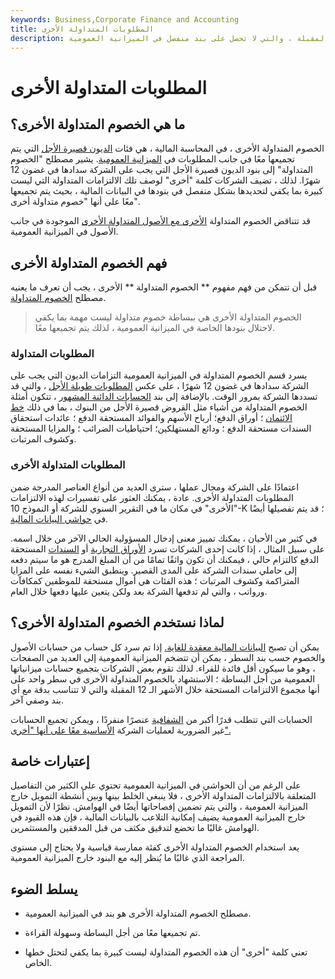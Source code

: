 ```yaml
---
keywords: Business,Corporate Finance and Accounting
title: المطلوبات المتداولة الأخرى
description: الخصوم المتداولة الأخرى هي التزامات الديون المستحقة في الأشهر الـ 12 المقبلة ، والتي لا تحصل على بند منفصل في الميزانية العمومية.
---
```


# المطلوبات المتداولة الأخرى
## ما هي الخصوم المتداولة الأخرى؟

الخصوم المتداولة الأخرى ، في المحاسبة المالية ، هي فئات [الديون قصيرة الأجل](/shorttermdebt) التي يتم تجميعها معًا في جانب المطلوبات في [الميزانية العمومية](/balancesheet). يشير مصطلح "الخصوم المتداولة" إلى بنود الديون قصيرة الأجل التي يجب على الشركة سدادها في غضون 12 شهرًا. لذلك ، تضيف الشركات كلمة "أخرى" لوصف تلك الالتزامات المتداولة التي ليست كبيرة بما يكفي لتحديدها بشكل منفصل في بنودها في البيانات المالية ، بحيث يتم تجميعها معًا على أنها "خصوم متداولة أخرى".

قد تتناقض الخصوم المتداولة [الأخرى مع الأصول المتداولة الأخرى](/othercurrentassets) الموجودة في جانب الأصول في الميزانية العمومية.

## فهم الخصوم المتداولة الأخرى

قبل أن تتمكن من فهم مفهوم ** الخصوم المتداولة ** الأخرى ، يجب أن تعرف ما يعنيه مصطلح [الخصوم المتداولة](/currentliabilities).

> الخصوم المتداولة الأخرى هي ببساطة خصوم متداولة ليست مهمة بما يكفي لاحتلال بنودها الخاصة في الميزانية العمومية ، لذلك يتم تجميعها معًا.

>

### المطلوبات المتداولة

يسرد قسم الخصوم المتداولة في الميزانية العمومية التزامات الديون التي يجب على الشركة سدادها في غضون 12 شهرًا ، على عكس [المطلوبات طويلة الأجل](/longtermliabilities) ، والتي قد تسددها الشركة بمرور الوقت. بالإضافة إلى بند [الحسابات الدائنة المشهور](/accountspayable) ، تتكون أمثلة الخصوم المتداولة من أشياء مثل القروض قصيرة الأجل من البنوك ، بما في ذلك [خط الائتمان](/lineofcredit) ؛ أوراق الدفع؛ أرباح الأسهم والفوائد المستحقة الدفع ؛ عائدات استحقاق السندات مستحقة الدفع ؛ ودائع المستهلكين؛ احتياطيات الضرائب ؛ والمزايا المستحقة وكشوف المرتبات.

### المطلوبات المتداولة الأخرى

اعتمادًا على الشركة ومجال عملها ، سترى العديد من أنواع العناصر المدرجة ضمن المطلوبات المتداولة الأخرى. عادة ، يمكنك العثور على تفسيرات لهذه الالتزامات "الأخرى" في مكان ما في التقرير السنوي للشركة أو النموذج 10-K ؛ قد يتم تفصيلها أيضًا في [حواشي البيانات المالية](/footnote).

في كثير من الأحيان ، يمكنك تمييز معنى إدخال المسؤولية الحالي الآخر من خلال اسمه. على سبيل المثال ، إذا كانت إحدى الشركات تسرد [الأوراق التجارية](/commercialpaper) أو [السندات](/bond) المستحقة الدفع كالتزام حالي ، فيمكنك أن تكون واثقًا تمامًا من أن المبلغ المدرج هو ما سيتم دفعه إلى حاملي سندات الشركة على المدى القصير. وينطبق الشيء نفسه على المزايا المتراكمة وكشوف المرتبات ؛ هذه الفئات هي أموال مستحقة للموظفين كمكافآت ورواتب ، والتي لم تدفعها الشركة بعد ولكن يتعين عليها دفعها خلال العام.

## لماذا نستخدم الخصوم المتداولة الأخرى؟

يمكن أن تصبح [البيانات المالية معقدة للغاية.](/financial-statements) إذا تم سرد كل حساب من حسابات الأصول والخصوم حسب بند السطر ، يمكن أن تتضخم الميزانية العمومية إلى العديد من الصفحات ، وهو ما سيكون أقل فائدة للقراء. لذلك تقوم بعض الشركات بتجميع حسابات ميزانياتها العمومية من أجل البساطة ؛ الاستشهاد بالخصوم المتداولة الأخرى في سطر واحد على أنها مجموع الالتزامات المستحقة خلال الأشهر الـ 12 المقبلة والتي لا تتناسب بدقة مع أي بند وصفي آخر.

الحسابات التي تتطلب قدرًا أكبر من [الشفافية](/transparency) عنصرًا منفردًا ، ويمكن تجميع الحسابات غير الضرورية لعمليات الشركة [الأساسية معًا على أنها "أخرى".](/operating-activities)

## إعتبارات خاصة

على الرغم من أن الحواشي في الميزانية العمومية تحتوي على الكثير من التفاصيل المتعلقة بالالتزامات المتداولة الأخرى ، فلا ينبغي الخلط بينها وبين أنشطة التمويل خارج الميزانية العمومية ، والتي يتم تضمين إفصاحاتها أيضًا في الهوامش. نظرًا لأن التمويل خارج الميزانية العمومية يضيف إمكانية التلاعب بالبيانات المالية ، فإن هذه القيود في الهوامش غالبًا ما تخضع لتدقيق مكثف من قبل المدققين والمستثمرين.

يعد استخدام الخصوم المتداولة الأخرى كفئة ممارسة قياسية ولا يحتاج إلى مستوى المراجعة الذي غالبًا ما يُنظر إليه مع البنود خارج الميزانية العمومية.

## يسلط الضوء

- مصطلح الخصوم المتداولة الأخرى هو بند في الميزانية العمومية.

- تم تجميعها معًا من أجل البساطة وسهولة القراءة.

- تعني كلمة "أخرى" أن هذه الخصوم المتداولة ليست كبيرة بما يكفي لتحتل خطها الخاص.

